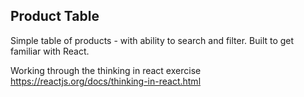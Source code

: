 ## Product Table
Simple table of products - with ability to search and filter. Built to get familiar with React.

Working through the thinking in react exercise https://reactjs.org/docs/thinking-in-react.html

